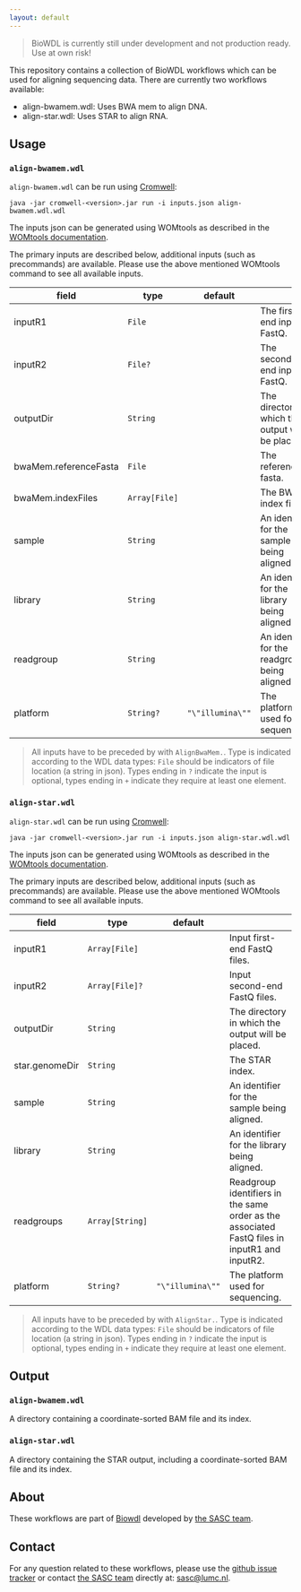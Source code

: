 ```yaml
---
layout: default
---
```


> BioWDL is currently still under development and not production ready.
> Use at own risk!

This repository contains a collection of BioWDL workflows which can be used
for aligning sequencing data. There are currently two workflows available:
- align-bwamem.wdl: Uses BWA mem to align DNA.
- align-star.wdl: Uses STAR to align RNA.

## Usage

### `align-bwamem.wdl`
`align-bwamem.wdl` can be run using
[Cromwell](http://cromwell.readthedocs.io/en/stable/):
```
java -jar cromwell-<version>.jar run -i inputs.json align-bwamem.wdl.wdl
```

The inputs json can be generated using WOMtools as described in the [WOMtools
documentation](http://cromwell.readthedocs.io/en/stable/WOMtool/).

The primary inputs are described below, additional inputs (such as precommands)
are available. Please use the above mentioned WOMtools command to see all
available inputs.

| field | type | default | |
|-|-|-|-|
| inputR1 | `File` | | The first-end input FastQ. |
| inputR2 | `File?` | | The second-end input FastQ. |
| outputDir | `String` | | The directory in which the output will be placed. |
| bwaMem.referenceFasta | `File` | | The reference fasta. |
| bwaMem.indexFiles | `Array[File]` | | The BWA index files. |
| sample | `String` | | An identifier for the sample being aligned. |
| library | `String` | | An identifier for the library being aligned. |
| readgroup | `String` | | An identifier for the readgroup being aligned. |
| platform | `String?` | `"\"illumina\""` | The platform used for sequencing. |

>All inputs have to be preceded by with `AlignBwaMem.`.
Type is indicated according to the WDL data types: `File` should be indicators
of file location (a string in json). Types ending in `?` indicate the input is
optional, types ending in `+` indicate they require at least one element.

### `align-star.wdl`
`align-star.wdl` can be run using
[Cromwell](http://cromwell.readthedocs.io/en/stable/):
```
java -jar cromwell-<version>.jar run -i inputs.json align-star.wdl.wdl
```

The inputs json can be generated using WOMtools as described in the [WOMtools
documentation](http://cromwell.readthedocs.io/en/stable/WOMtool/).

The primary inputs are described below, additional inputs (such as precommands)
are available. Please use the above mentioned WOMtools command to see all
available inputs.

| field | type | default | |
|-|-|-|-|
| inputR1 | `Array[File]` | |  Input first-end FastQ files. |
| inputR2 | `Array[File]?` | | Input second-end FastQ files. |
| outputDir | `String` | | The directory in which the output will be placed. |
| star.genomeDir | `String` | | The STAR index. |
| sample | `String` | | An identifier for the sample being aligned. |
| library | `String` | | An identifier for the library being aligned. |
| readgroups |`Array[String]` | | Readgroup identifiers in the same order as the associated FastQ files in inputR1 and inputR2. |
| platform | `String?` | `"\"illumina\""` | The platform used for sequencing. |

>All inputs have to be preceded by with `AlignStar.`.
Type is indicated according to the WDL data types: `File` should be indicators
of file location (a string in json). Types ending in `?` indicate the input is
optional, types ending in `+` indicate they require at least one element.

## Output
### `align-bwamem.wdl`
A directory containing a coordinate-sorted BAM file and its index.

### `align-star.wdl`
A directory containing the STAR output, including a coordinate-sorted BAM file
and its index.

## About
These workflows are part of [Biowdl](https://biowdl.github.io/)
developed by [the SASC team](http://sasc.lumc.nl/).

## Contact
<p>
  <!-- Obscure e-mail address for spammers -->
For any question related to these workflows, please use the
<a href='https://github.com/biowdl/aligning/issues'>github issue tracker</a>
or contact
 <a href='http://sasc.lumc.nl/'>the SASC team</a> directly at: <a href='&#109;&#97;&#105;&#108;&#116;&#111;&#58;&#115;&#97;&#115;&#99;&#64;&#108;&#117;&#109;&#99;&#46;&#110;&#108;'>
&#115;&#97;&#115;&#99;&#64;&#108;&#117;&#109;&#99;&#46;&#110;&#108;</a>.
</p>
